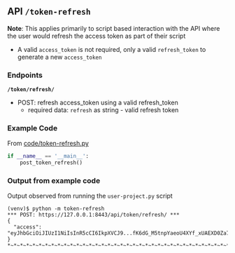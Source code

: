 ## API `/token-refresh`

**Note**: This applies primarily to script based interaction with the API where the user would refresh the access token as part of their script

- A valid `access_token` is not required, only a valid `refresh_token` to generate a new `access_token`

### Endpoints

**`/token/refresh/`**

- POST: refresh access_token using a valid refresh_token
  - required data: `refresh` as string - valid refresh token

### Example Code

From [code/token-refresh.py](./code/token-refresh.py)

```python
if __name__ == '__main__':
    post_token_refresh()
```

### Output from example code

Output observed from running the `user-project.py` script

```console
(venv)$ python -m token-refresh
*** POST: https://127.0.0.1:8443/api/token/refresh/ ***
{
  "access": "eyJhbGciOiJIUzI1NiIsInR5cCI6IkpXVCJ9...fK6dG_M5tnpYaeoU4XYf_xUAEXD0Za7IWMaWVlfsjpA"
}
*~*~*~*~*~*~*~*~*~*~*~*~*~*~*~*~*~*~*~*~*~*~*~*~*~*~*~*~*~*~*~*~*~*~*~*~*~*~*~*~*~*~*~*~*~*~*~*~*~*~*
```

